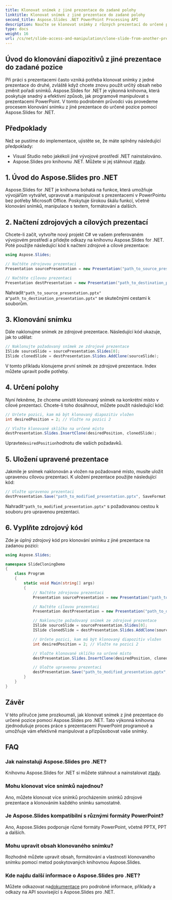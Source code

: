 ```yaml
---
title: Klonovat snímek z jiné prezentace do zadané polohy
linktitle: Klonovat snímek z jiné prezentace do zadané polohy
second_title: Aspose.Slides .NET PowerPoint Processing API
description: Naučte se klonovat snímky z různých prezentací do určené pozice pomocí Aspose.Slides for .NET. Podrobný průvodce s kompletním zdrojovým kódem, který zahrnuje klonování snímků, specifikaci pozice a ukládání prezentace.
type: docs
weight: 16
url: /cs/net/slide-access-and-manipulation/clone-slide-from-another-presentation-specified-position/
---
```


## Úvod do klonování diapozitivů z jiné prezentace do zadané pozice

Při práci s prezentacemi často vzniká potřeba klonovat snímky z jedné prezentace do druhé, zvláště když chcete znovu použít určitý obsah nebo změnit pořadí snímků. Aspose.Slides for .NET je výkonná knihovna, která poskytuje snadný a efektivní způsob, jak programově manipulovat s prezentacemi PowerPoint. V tomto podrobném průvodci vás provedeme procesem klonování snímku z jiné prezentace do určené pozice pomocí Aspose.Slides for .NET.

## Předpoklady

Než se pustíme do implementace, ujistěte se, že máte splněny následující předpoklady:

- Visual Studio nebo jakékoli jiné vývojové prostředí .NET nainstalováno.
-  Aspose.Slides pro knihovnu .NET. Můžete si jej stáhnout z[tady](https://releases.aspose.com/slides/net/).

## 1. Úvod do Aspose.Slides pro .NET

Aspose.Slides for .NET je knihovna bohatá na funkce, která umožňuje vývojářům vytvářet, upravovat a manipulovat s prezentacemi v PowerPointu bez potřeby Microsoft Office. Poskytuje širokou škálu funkcí, včetně klonování snímků, manipulace s textem, formátování a dalších.

## 2. Načtení zdrojových a cílových prezentací

Chcete-li začít, vytvořte nový projekt C# ve vašem preferovaném vývojovém prostředí a přidejte odkazy na knihovnu Aspose.Slides for .NET. Poté použijte následující kód k načtení zdrojové a cílové prezentace:

```csharp
using Aspose.Slides;

// Načtěte zdrojovou prezentaci
Presentation sourcePresentation = new Presentation("path_to_source_presentation.pptx");

// Načtěte cílovou prezentaci
Presentation destPresentation = new Presentation("path_to_destination_presentation.pptx");
```

 Nahradit`"path_to_source_presentation.pptx"` a`"path_to_destination_presentation.pptx"` se skutečnými cestami k souborům.

## 3. Klonování snímku

Dále naklonujme snímek ze zdrojové prezentace. Následující kód ukazuje, jak to udělat:

```csharp
// Naklonujte požadovaný snímek ze zdrojové prezentace
ISlide sourceSlide = sourcePresentation.Slides[0];
ISlide clonedSlide = destPresentation.Slides.AddClone(sourceSlide);
```

V tomto příkladu klonujeme první snímek ze zdrojové prezentace. Index můžete upravit podle potřeby.

## 4. Určení polohy

Nyní řekněme, že chceme umístit klonovaný snímek na konkrétní místo v cílové prezentaci. Chcete-li toho dosáhnout, můžete použít následující kód:

```csharp
// Určete pozici, kam má být klonovaný diapozitiv vložen
int desiredPosition = 2; // Vložte na pozici 2

// Vložte klonované sklíčko na určené místo
destPresentation.Slides.InsertClone(desiredPosition, clonedSlide);
```

 Upravte`desiredPosition`hodnotu dle vašich požadavků.

## 5. Uložení upravené prezentace

Jakmile je snímek naklonován a vložen na požadované místo, musíte uložit upravenou cílovou prezentaci. K uložení prezentace použijte následující kód:

```csharp
// Uložte upravenou prezentaci
destPresentation.Save("path_to_modified_presentation.pptx", SaveFormat.Pptx);
```

 Nahradit`"path_to_modified_presentation.pptx"` s požadovanou cestou k souboru pro upravenou prezentaci.

## 6. Vyplňte zdrojový kód

Zde je úplný zdrojový kód pro klonování snímku z jiné prezentace na zadanou pozici:

```csharp
using Aspose.Slides;

namespace SlideCloningDemo
{
    class Program
    {
        static void Main(string[] args)
        {
            // Načtěte zdrojovou prezentaci
            Presentation sourcePresentation = new Presentation("path_to_source_presentation.pptx");

            // Načtěte cílovou prezentaci
            Presentation destPresentation = new Presentation("path_to_destination_presentation.pptx");

            // Naklonujte požadovaný snímek ze zdrojové prezentace
            ISlide sourceSlide = sourcePresentation.Slides[0];
            ISlide clonedSlide = destPresentation.Slides.AddClone(sourceSlide);

            // Určete pozici, kam má být klonovaný diapozitiv vložen
            int desiredPosition = 2; // Vložte na pozici 2

            // Vložte klonované sklíčko na určené místo
            destPresentation.Slides.InsertClone(desiredPosition, clonedSlide);

            // Uložte upravenou prezentaci
            destPresentation.Save("path_to_modified_presentation.pptx", SaveFormat.Pptx);
        }
    }
}
```

## Závěr

V této příručce jsme prozkoumali, jak klonovat snímek z jiné prezentace do určené pozice pomocí Aspose.Slides pro .NET. Tato výkonná knihovna zjednodušuje proces práce s prezentacemi PowerPoint programově a umožňuje vám efektivně manipulovat a přizpůsobovat vaše snímky.

## FAQ

### Jak nainstaluji Aspose.Slides pro .NET?

 Knihovnu Aspose.Slides for .NET si můžete stáhnout a nainstalovat z[tady](https://releases.aspose.com/slides/net/).

### Mohu klonovat více snímků najednou?

Ano, můžete klonovat více snímků procházením snímků zdrojové prezentace a klonováním každého snímku samostatně.

### Je Aspose.Slides kompatibilní s různými formáty PowerPoint?

Ano, Aspose.Slides podporuje různé formáty PowerPoint, včetně PPTX, PPT a dalších.

### Mohu upravit obsah klonovaného snímku?

Rozhodně můžete upravit obsah, formátování a vlastnosti klonovaného snímku pomocí metod poskytovaných knihovnou Aspose.Slides.

### Kde najdu další informace o Aspose.Slides pro .NET?

 Můžete odkazovat na[dokumentace](https://reference.aspose.com/slides/net/) pro podrobné informace, příklady a odkazy na API související s Aspose.Slides pro .NET.